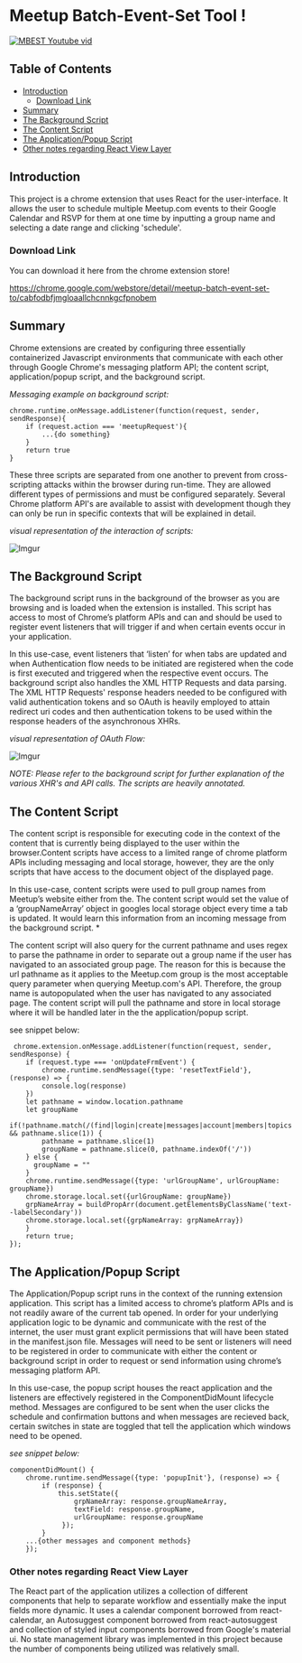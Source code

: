 

# Meetup Batch-Event-Set Tool !
[
![MBEST Youtube vid](https://i.imgur.com/j2E8Y1s.png)](https://www.youtube.com/watch?v=SrPmpsEeKl0)


## Table of Contents
  - [Introduction](##introduction)
    - [Download Link](###download-link)
  - [Summary](##summary)
  - [The Background Script](##the-background-script)
  - [The Content Script](##the-content-script)
  - [The Application/Popup Script](##the-application-popup-script)
  - [Other notes regarding React View Layer](###other-notes-regarding-react-view-layer)

## **Introduction** 

This project is a chrome extension that uses React for the user-interface. It allows the user to schedule multiple Meetup.com events to their Google Calendar and RSVP for them at one time by inputting a group name and selecting a date range and clicking 'schedule'. 

### **Download Link**

You can download it here from the chrome extension store! 

https://chrome.google.com/webstore/detail/meetup-batch-event-set-to/cabfodbfjmgloaallchcnnkgcfpnobem

## **Summary** 

Chrome extensions are created by configuring three essentially containerized Javascript environments that communicate with each other through Google Chrome's messaging platform API; the content script,  application/popup script, and the background script. 

*Messaging example on background script:*

    chrome.runtime.onMessage.addListener(function(request, sender, sendResponse){ 
	    if (request.action === 'meetupRequest'){
		    ...{do something}    
		}
		return true
	} 




These three scripts are separated from one another to prevent from cross-scripting attacks within the browser during run-time. They are allowed different types of permissions and must be configured separately. Several Chrome platform API's are  available to assist with development though they can only be run in specific contexts that will be explained in detail. 

*visual representation of the interaction of scripts:*

![Imgur](https://i.imgur.com/c8zZt9M.png)


## **The Background Script**

The background script runs in the background of the browser as you are browsing and is loaded when the extension is installed. This script has access to most of Chrome’s platform APIs and can and should be used to register event listeners that will trigger if and when certain events occur in your application.

In this use-case, event listeners that ‘listen’ for when tabs are updated  and when Authentication flow needs to be initiated are registered when the code is first executed and triggered when the respective event occurs. The background script also handles the XML HTTP Requests and data parsing. The XML HTTP Requests' response headers needed to be configured with valid authentication tokens and so OAuth is heavily employed to attain redirect uri codes and then authentication tokens to be used within the response headers of the asynchronous XHRs.

*visual representation of OAuth Flow:*

![Imgur](https://i.imgur.com/jFWfVU4.png)

*NOTE: Please refer to the background script for further explanation of the various XHR's and API calls. The scripts are heavily annotated.*

## **The Content Script**

The content script is responsible for executing code in the context of the content that is currently being displayed to the user within the browser.Content scripts have access to a limited range of chrome platform APIs including messaging and local storage, however, they are the only scripts that have access to the document object of the displayed page. 

In this use-case, content scripts were used to pull group names from Meetup’s website either from the. The content script would set the value of a ‘groupNameArray’ object in googles local storage object every time a tab is updated. It would learn this information from an incoming message from the background script. *

 The content script will also query for the current pathname and uses regex to parse the pathname in order to separate out a group name if the user has navigated to an associated group page. The reason for this is because the url pathname as it applies to the Meetup.com group is the most acceptable query parameter when querying Meetup.com's API. Therefore, the group name is autopopulated when the user has navigated to any associated page. The content script will pull the pathname and store in local storage where it will be handled later in the the application/popup script.

see snippet below: 

     chrome.extension.onMessage.addListener(function(request, sender, sendResponse) { 
	    if (request.type === 'onUpdateFrmEvent') { 
		    chrome.runtime.sendMessage({type: 'resetTextField'}, (response) => {
		    console.log(response)
	    }) 
	    let pathname = window.location.pathname
	    let groupName 
	    if(!pathname.match(/(find|login|create|messages|account|members|topics|apps|meetup_api)/) && pathname.slice(1)) {
		    pathname = pathname.slice(1)
		    groupName = pathname.slice(0, pathname.indexOf('/')) 
	    } else {
	      groupName = ""
	    }
	    chrome.runtime.sendMessage({type: 'urlGroupName', urlGroupName: groupName})
	    chrome.storage.local.set({urlGroupName: groupName}) 
	    grpNameArray = buildPropArr(document.getElementsByClassName('text--labelSecondary'))
	    chrome.storage.local.set({grpNameArray: grpNameArray})
	    }
	    return true;
	});





## **The Application/Popup Script**


The Application/Popup script runs in the context of the running extension application. This script has a limited access to chrome’s platform APIs and is not readily aware of the current tab opened. In order for your underlying application logic to be dynamic and communicate with the rest of the internet, the user must grant explicit permissions that will have been stated in the manifest.json file. Messages will need to be sent or listeners will need to be registered in order to communicate with either the content or background script in order to request or send information using chrome’s messaging platform API.

In this use-case, the popup script houses the react application and the listeners are effectively registered in the ComponentDidMount lifecycle method. Messages are configured to be sent when the user clicks the schedule and confirmation buttons and when messages are recieved back, certain switches in state are toggled that tell the application which windows need to be opened. 

*see snippet below:*

    componentDidMount() {
	    chrome.runtime.sendMessage({type: 'popupInit'}, (response) => {
		    if (response) {
			    this.setState({
				    grpNameArray: response.groupNameArray,
				    textField: response.groupName,
				    urlGroupName: response.groupName
				 });
			}
		...{other messages and component methods}
		});

### **Other notes regarding React View Layer**

The React part of the application utilizes a collection of different components that help to separate workflow and essentially make the input fields more dynamic. It uses a calendar component borrowed from react-calendar, an Autosuggest component borrowed from react-autosuggest and collection of styled input components borrowed from Google's material ui. No state management library was implemented in this project because the number of components being utilized was relatively small. 




